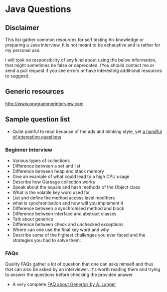 # Java Questions

## Disclaimer
This list gather common resources for self testing his knowledge or preparing a Java interview. It is not meant to be exhaustive and is rather for my personal use.

I will took no responsibility of any kind about using the below information, that might sometimes be false or deprecated. (You should contact me or send a pull request if you see errors or have interesting additional resources to suggest).


## Generic resources 
http://www.programmerinterview.com

## Sample question list
- Quite painful to read because of the ads and blinking style, yet [a handful of interesting questions](http://javarevisited.blogspot.de/2015/10/133-java-interview-questions-answers-from-last-5-years.html)

### Beginner interview

- Various types of collections
- Difference between a set and list
- Difference between heap and stack memory
- Give an example of what could lead to a high CPU usage
- Describe how Garbage collection works
- Speak about the equals and hash methods of the Object class
- What is the volatile key word used for
- List and define the method access level modifiers 
- what is synchronisation and how will you implement it
- Difference between a synchronised method and block
- Difference between interface and abstract classes
- Talk about generics
- Difference between check and unchecked exceptions 
- Where can one use the final key word and why
- Describe some of the highest challenges you ever faced and the strategies you had to solve them.


### FAQs
Quality FAQs gather a lot of question that one can asks himself and thus that can also be asked by an interviewer. It's worth reading them and trying to answer the questions before checking the provided answer

- A very complete [FAQ about Generics by A. Langer](http://www.angelikalanger.com/GenericsFAQ/JavaGenericsFAQ.html)
